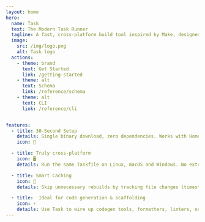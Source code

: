 ```yaml
---
layout: home
hero:
  name: Task
  text: The Modern Task Runner
  tagline: A fast, cross-platform build tool inspired by Make, designed for modern workflows.
  image:
    src: /img/logo.png
    alt: Task logo
  actions:
    - theme: brand
      text: Get Started
      link: /getting-started
    - theme: alt
      text: Schema
      link: /reference/schema
    - theme: alt
      text: CLI
      link: /reference/cli


features:
  - title: 30-Second Setup
    details: Single binary download, zero dependencies. Works with Homebrew, Snapcraft, Scoop and more.
    icon: 🚀

  - title: Truly cross-platform
    icon: 🖥️
    details: Run the same Taskfile on Linux, macOS and Windows. No extra setup. Task handles platform quirks so you don’t have to.

  - title: Smart Caching
    icon: 🎯
    details: Skip unnecessary rebuilds by tracking file changes (timestamp or content-based).

  - title:  Ideal for code generation & scaffolding
    icon: ⚡
    details: Use Task to wire up codegen tools, formatters, linters, or anything repetitive. Chain commands, set dependencies, and keep your workflow clean.
---
```


